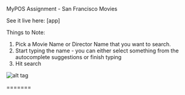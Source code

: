 MyPOS Assignment - San Francisco Movies

See it live here: [app]

Things to Note:

1. Pick a Movie Name or Director Name that you want to search.
2. Start typing the name - you can either select something from the autocomplete suggestions or finish typing
3. Hit search

![alt tag](https://cloud.githubusercontent.com/assets/5565596/12123308/1b3b40fc-b395-11e5-877c-cb8caa5144ab.png)

=======

